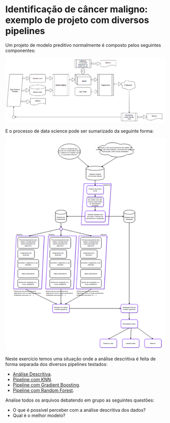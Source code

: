 # Identificação de câncer maligno: exemplo de projeto com diversos pipelines

Um projeto de modelo preditivo normalmente é composto pelos seguintes componentes:

![Componentes de uma solução de Machine Learning](../../img/mlops.png "Componentes de uma solução de Machine Learning")

E o processo de data science pode ser sumarizado da seguinte forma:

![Processo de Data Science](../../img/dataScienceProcess.png "Processo de Data Science")

Neste exercício temos uma situação onde a análise descritiva é feita de forma separada dos diversos pipelines testados:

* [Análise Descritiva](exploratoryDataAnalysis.ipynb).
* [Pipeline com KNN]().
* [Pipeline com Gradient Boosting]().
* [Pipeline com Random Forest]().

Analise todos os arquivos debatendo em grupo as seguintes questões:

* O que é possível perceber com a análise descritiva dos dados? 
* Qual é o melhor modelo? 



